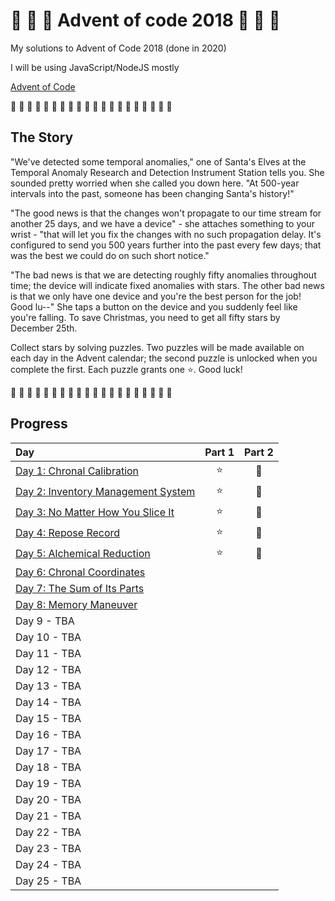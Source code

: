 # 🎄 🎅 🎄 Advent of code 2018 🎄 🎅 🎄

My solutions to Advent of Code 2018 (done in 2020)

I will be using JavaScript/NodeJS mostly

[Advent of Code](https://adventofcode.com/2018)

🎄 🎄 🎄 🎄 🎄 🎄 🎄 🎄 🎄 🎄 🎄 🎄 🎄 🎄 🎄 🎄 🎄 🎄 🎄 🎄

## The Story

"We've detected some temporal anomalies," one of Santa's Elves at the Temporal Anomaly Research and Detection Instrument Station tells you. She sounded pretty worried when she called you down here. "At 500-year intervals into the past, someone has been changing Santa's history!"

"The good news is that the changes won't propagate to our time stream for another 25 days, and we have a device" - she attaches something to your wrist - "that will let you fix the changes with no such propagation delay. It's configured to send you 500 years further into the past every few days; that was the best we could do on such short notice."

"The bad news is that we are detecting roughly fifty anomalies throughout time; the device will indicate fixed anomalies with stars. The other bad news is that we only have one device and you're the best person for the job! Good lu--" She taps a button on the device and you suddenly feel like you're falling. To save Christmas, you need to get all fifty stars by December 25th.

Collect stars by solving puzzles. Two puzzles will be made available on each day in the Advent calendar; the second puzzle is unlocked when you complete the first. Each puzzle grants one ⭐. Good luck!

🎄 🎄 🎄 🎄 🎄 🎄 🎄 🎄 🎄 🎄 🎄 🎄 🎄 🎄 🎄 🎄 🎄 🎄 🎄 🎄

## Progress

| Day                                                            | Part 1 | Part 2 |
| :------------------------------------------------------------- | :----: | :----: |
| [Day 1: Chronal Calibration](src/01/summary.md#readme)         |   ⭐   |   🌟   |
| [Day 2: Inventory Management System](src/02/summary.md#readme) |   ⭐   |   🌟   |
| [Day 3: No Matter How You Slice It](src/03/summary.md#readme)  |   ⭐   |   🌟   |
| [Day 4: Repose Record](src/04/summary.md)                      |   ⭐   |   🌟   |
| [Day 5: Alchemical Reduction](src/05/summary.md)               |   ⭐   |   🌟   |
| [Day 6: Chronal Coordinates](src/06/summary.md)                |        |        |
| [Day 7: The Sum of Its Parts](src/07/summary.md)               |        |        |
| [Day 8: Memory Maneuver](src/08/summary.md)                    |        |        |
| Day 9 - TBA                                                    |        |        |
| Day 10 - TBA                                                   |        |        |
| Day 11 - TBA                                                   |        |        |
| Day 12 - TBA                                                   |        |        |
| Day 13 - TBA                                                   |        |        |
| Day 14 - TBA                                                   |        |        |
| Day 15 - TBA                                                   |        |        |
| Day 16 - TBA                                                   |        |        |
| Day 17 - TBA                                                   |        |        |
| Day 18 - TBA                                                   |        |        |
| Day 19 - TBA                                                   |        |        |
| Day 20 - TBA                                                   |        |        |
| Day 21 - TBA                                                   |        |        |
| Day 22 - TBA                                                   |        |        |
| Day 23 - TBA                                                   |        |        |
| Day 24 - TBA                                                   |        |        |
| Day 25 - TBA                                                   |        |        |
